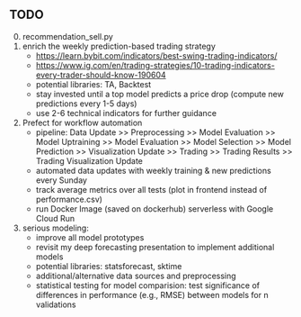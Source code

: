 ## TODO
0. recommendation_sell.py
1. enrich the weekly prediction-based trading strategy
    - https://learn.bybit.com/indicators/best-swing-trading-indicators/
    - https://www.ig.com/en/trading-strategies/10-trading-indicators-every-trader-should-know-190604
    - potential libraries: TA, Backtest
    - stay invested until a top model predicts a price drop (compute new predictions every 1-5 days)
    - use 2-6 technical indicators for further guidance
2. Prefect for workflow automation
    - pipeline: Data Update >> Preprocessing >> Model Evaluation >> Model Uptraining >> Model Evaluation >> Model Selection >> Model Prediction >> Visualization Update >> Trading >> Trading Results >> Trading Visualization Update
    - automated data updates with weekly training & new predictions every Sunday
    - track average metrics over all tests (plot in frontend instead of performance.csv)
    - run Docker Image (saved on dockerhub) serverless with Google Cloud Run
3. serious modeling:
    - improve all model prototypes
    - revisit my deep forecasting presentation to implement additional models
    - potential libraries: statsforecast, sktime
    - additional/alternative data sources and preprocessing
    - statistical testing for model comparision: test significance of differences in performance (e.g., RMSE) between models for n validations
